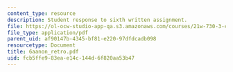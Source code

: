 ```yaml
---
content_type: resource
description: Student response to sixth written assignment.
file: https://ol-ocw-studio-app-qa.s3.amazonaws.com/courses/21w-730-3-expository-writing-autobiography-theory-and-practice-spring-2001/fcb5ffe983eae14c144d6f820aa53b47_6aanon_retro.pdf
file_type: application/pdf
parent_uid: af90147b-4345-bf81-e220-97dfdcadb098
resourcetype: Document
title: 6aanon_retro.pdf
uid: fcb5ffe9-83ea-e14c-144d-6f820aa53b47
---
```

